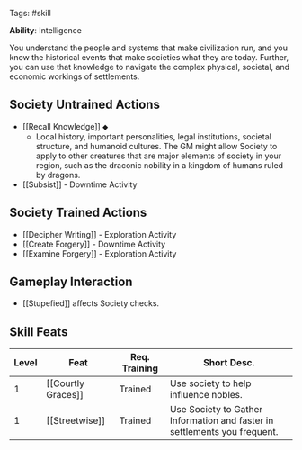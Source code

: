 Tags: #skill

**Ability**: Intelligence

You understand the people and systems that make civilization run, and you know the historical events that make societies what they are today. Further, you can use that knowledge to navigate the complex physical, societal, and economic workings of settlements.

## Society Untrained Actions

- [[Recall Knowledge]] ⬥
	- Local history, important personalities, legal institutions, societal structure, and humanoid cultures. The GM might allow Society to apply to other creatures that are major elements of society in your region, such as the draconic nobility in a kingdom of humans ruled by dragons.
- [[Subsist]] - Downtime Activity

## Society Trained Actions

- [[Decipher Writing]] - Exploration Activity
- [[Create Forgery]] - Downtime Activity
- [[Examine Forgery]] - Exploration Activity

## Gameplay Interaction

- [[Stupefied]] affects Society checks.

## Skill Feats

| Level | Feat               | Req. Training | Short Desc.                                                               |
| ----- | ------------------ | ------------- | ------------------------------------------------------------------------- |
| 1     | [[Courtly Graces]] | Trained       | Use society to help influence nobles.                                     |
| 1     | [[Streetwise]]     | Trained       | Use Society to Gather Information and faster in settlements you frequent. |

